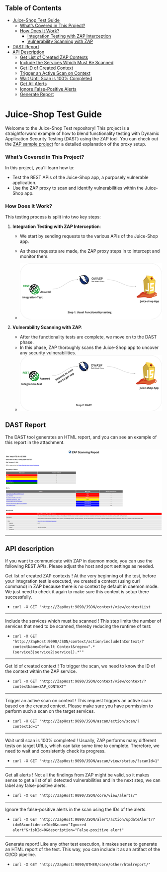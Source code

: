 ## Table of Contents

- [Juice-Shop Test Guide](#juice-shop-test-guide)
  - [What’s Covered in This Project?](#whats-covered-in-this-project)
  - [How Does It Work?](#how-does-it-work)
    - [Integration Testing with ZAP Interception](#integration-testing-with-zap-interception)
    - [Vulnerability Scanning with ZAP](#vulnerability-scanning-with-zap)
- [DAST Report](#dast-report)
- [API Description](#api-description)
  - [Get List of Created ZAP Contexts](#get-list-of-created-zap-contexts)
  - [Include the Services Which Must Be Scanned](#include-the-services-which-must-be-scanned)
  - [Get ID of Created Context](#get-id-of-created-context)
  - [Trigger an Active Scan on Context](#trigger-an-active-scan-on-context)
  - [Wait Until Scan is 100% Completed](#wait-until-scan-is-100-completed)
  - [Get All Alerts](#get-all-alerts)
  - [Ignore False-Positive Alerts](#ignore-false-positive-alerts)
  - [Generate Report](#generate-report)


# Juice-Shop Test Guide

Welcome to the Juice-Shop Test repository! This project is a straightforward example of how to blend functionality testing with Dynamic Application Security Testing (DAST) using the ZAP tool. You can check out the [ZAP sample project](https://github.com/diconium/ZAP-sample-project) for a detailed explanation of the proxy setup.


### What’s Covered in This Project?

In this project, you'll learn how to:
- Test the REST APIs of the Juice-Shop app, a purposely vulnerable application.
- Use the ZAP proxy to scan and identify vulnerabilities within the Juice-Shop app.

### How Does It Work?

This testing process is split into two key steps:

1. **Integration Testing with ZAP Interception**:
    - We start by sending requests to the various APIs of the Juice-Shop app.
    - As these requests are made, the ZAP proxy steps in to intercept and monitor them.

    - ![img.png](src/main/resources/readMe-images/img.png)

2. **Vulnerability Scanning with ZAP**:
    - After the functionality tests are complete, we move on to the DAST phase.
    - In this phase, ZAP thoroughly scans the Juice-Shop app to uncover any security vulnerabilities.
    - ![img_1.png](src/main/resources/readMe-images/img_1.png)


## DAST Report

The DAST tool generates an HTML report, and you can see an example of this report in the attachment.

![img_2.png](src/main/resources/readMe-images/img_2.png)

---
## API description 
If you want to communicate with ZAP in daemon mode, you can use the following REST APIs. Please adjust the host and port settings as needed.



Get list of created ZAP contexts ! At the very beginning of the test, before your integration test is executed, we created a context (using curl command) in ZAP because there is no context by default in daemon mode. We just need to check it again to make sure this context is setup there successfully.

- `curl -X GET "http://ZapHost:9090/JSON/context/view/contextList`

- --

Include the services which must be scanned ! This step limits the number of services that need to be scanned, thereby reducing the runtime of test:

- `curl -X GET "http://ZapHost:9090/JSON/context/action/includeInContext/?contextName=Default Context&regex=".*(service3|service2|service1).*""`

- --

Get Id of created context ! To trigger the scan, we need to know the ID of the context within the ZAP service.

- `curl -X GET "http://ZapHost:9090/JSON/context/view/context/?contextName=ZAP_CONTEXT"`

- --

Trigger an active scan on context ! This request triggers an active scan based on the created context. Please make sure you have permission to perform such a scan on the target services.

- `curl -X GET "http://ZapHost:9090/JSON/ascan/action/scan/?contextId=1"`

- --

Wait until scan is 100% completed ! Usually, ZAP performs many different tests on target URLs, which can take some time to complete. Therefore, we need to wait and consistently check its progress.

- `curl -X GET "http://ZapHost:9090/JSON/ascan/view/status/?scanId=1"`

- --

Get all alerts ! Not all the findings from ZAP might be valid, so it makes sense to get a list of all detected vulnerabilities and in the next step, we can label any false-positive alerts.

- `curl -X GET "http://ZapHost:9090/JSON/core/view/alerts/"`

- --

Ignore the false-positive alerts in the scan using the IDs of the alerts.

- `curl -X GET
"http://ZapHost:9090/JSON/alert/action/updateAlert/?id=0&confidenceId=0&name="Ignored alert"&riskId=0&description="False-positive alert"`

- --

Generate report! Like any other test execution, it makes sense to generate an HTML report of the test. This way, you can include it as an artifact of the CI/CD pipeline.

- `curl -X GET "http://ZapHost:9090/OTHER/core/other/htmlreport/"`
